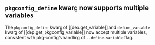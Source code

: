 ## `pkgconfig_define` kwarg now supports multiple variables

The `pkgconfig_define` kwarg of [[dep.get_variable]] and `define_variable` kwarg of [[dep.get_pkgconfig_variable]] now accept multiple variables, consistent with pkg-config’s handling of `--define-variable` flag.
